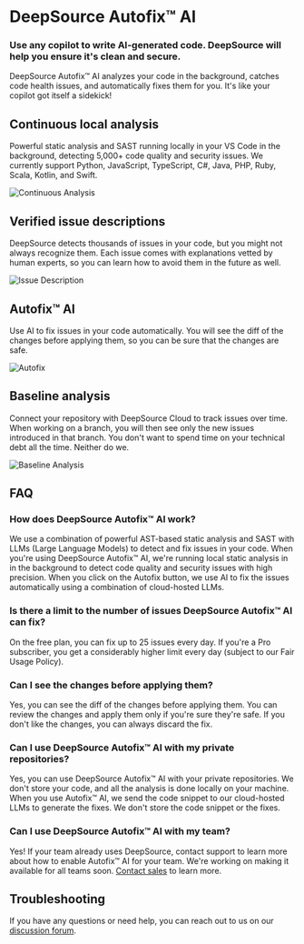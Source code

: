 # DeepSource Autofix™ AI

### Use any copilot to write AI-generated code. DeepSource will help you ensure it's clean and secure.

DeepSource Autofix™ AI analyzes your code in the background, catches code health issues, and
automatically fixes them for you. It's like your copilot got itself a sidekick!

## Continuous local analysis

Powerful static analysis and SAST running locally in your VS Code in the background, detecting
5,000+ code quality and security issues. We currently support Python, JavaScript, TypeScript, C#,
Java, PHP, Ruby, Scala, Kotlin, and Swift.

![Continuous Analysis](https://cms.deepsource.io/ide-vscode/continuous-analysis.png)

## Verified issue descriptions

DeepSource detects thousands of issues in your code, but you might not always recognize them. Each
issue comes with explanations vetted by human experts, so you can learn how to avoid them in the
future as well.

![Issue Description](https://cms.deepsource.io/ide-vscode/description.png)

## Autofix™ AI

Use AI to fix issues in your code automatically. You will see the diff of the changes before
applying them, so you can be sure that the changes are safe.

![Autofix](https://cms.deepsource.io/ide-vscode/autofix.png)

## Baseline analysis

Connect your repository with DeepSource Cloud to track issues over time. When working on a branch,
you will then see only the new issues introduced in that branch. You don't want to spend time on
your technical debt all the time. Neither do we.

![Baseline Analysis](https://cms.deepsource.io/ide-vscode/baseline.png)

## FAQ

### How does DeepSource Autofix™ AI work?

We use a combination of powerful AST-based static analysis and SAST with LLMs (Large Language
Models) to detect and fix issues in your code. When you're using DeepSource Autofix™ AI, we're
running local static analysis in in the background to detect code quality and security issues with
high precision. When you click on the Autofix button, we use AI to fix the issues automatically
using a combination of cloud-hosted LLMs.

### Is there a limit to the number of issues DeepSource Autofix™ AI can fix?

On the free plan, you can fix up to 25 issues every day. If you're a Pro subscriber, you get a
considerably higher limit every day (subject to our Fair Usage Policy).

### Can I see the changes before applying them?

Yes, you can see the diff of the changes before applying them. You can review the changes and apply
them only if you're sure they're safe. If you don't like the changes, you can always discard the
fix.

### Can I use DeepSource Autofix™ AI with my private repositories?

Yes, you can use DeepSource Autofix™ AI with your private repositories. We don't store your code,
and all the analysis is done locally on your machine. When you use Autofix™ AI, we send the code
snippet to our cloud-hosted LLMs to generate the fixes. We don't store the code snippet or the
fixes.

### Can I use DeepSource Autofix™ AI with my team?

Yes! If your team already uses DeepSource, contact support to learn more about how to enable
Autofix™ AI for your team. We're working on making it available for all teams soon.
[Contact sales](https://deepsource.com/schedule-demo) to learn more.

## Troubleshooting

If you have any questions or need help, you can reach out to us on our
[discussion forum](https://discuss.deepsource.com).
